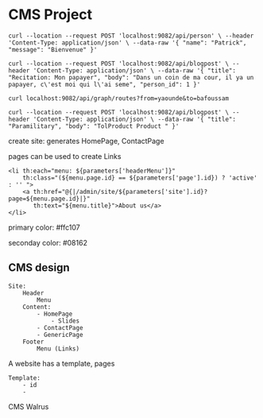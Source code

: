 # CMS Project


`curl --location --request POST 'localhost:9082/api/person' \
--header 'Content-Type: application/json' \
--data-raw '{
"name": "Patrick",
"message": "Bienvenue"
}'`


`curl --location --request POST 'localhost:9082/api/blogpost' \
--header 'Content-Type: application/json' \
--data-raw '{
"title": "Recitation: Mon papayer",
"body": "Dans un coin de ma cour, il ya un papayer, c\'est moi qui l\'ai seme",
"person_id": 1
}'`

`curl localhost:9082/api/graph/routes?from=yaounde&to=bafoussam
`

`curl --location --request POST 'localhost:9082/api/blogpost' \
--header 'Content-Type: application/json' \
--data-raw '{
"title": "Paramilitary",
"body": "TolProduct Product "
}'`


create site: generates HomePage, ContactPage

pages can be used to create Links

```
<li th:each="menu: ${parameters['headerMenu']}"
    th:class="(${menu.page.id} == ${parameters['page'].id}) ? 'active' : '' ">
    <a th:href="@{|/admin/site/${parameters['site'].id}?page=${menu.page.id}|}"
       th:text="${menu.title}">About us</a>
</li>
```


primary color: #ffc107

seconday color: #08162

## CMS design


    Site:
        Header
            Menu
        Content:
            - HomePage
                - Slides
            - ContactPage
            - GenericPage
        Footer
            Menu (Links)
    
A website has a template, pages

    Template:
        - id
        - 


CMS Walrus